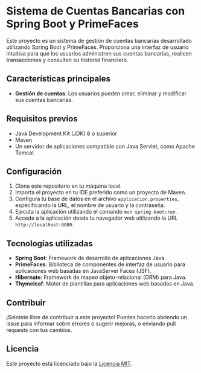 # Sistema de Cuentas Bancarias con Spring Boot y PrimeFaces

Este proyecto es un sistema de gestión de cuentas bancarias desarrollado utilizando Spring Boot y PrimeFaces. Proporciona una interfaz de usuario intuitiva para que los usuarios administren sus cuentas bancarias, realicen transacciones y consulten su historial financiero.

## Características principales

- **Gestión de cuentas**: Los usuarios pueden crear, eliminar y modificar sus cuentas bancarias.

## Requisitos previos

- Java Development Kit (JDK) 8 o superior
- Maven
- Un servidor de aplicaciones compatible con Java Servlet, como Apache Tomcat

## Configuración

1. Clona este repositorio en tu máquina local.
2. Importa el proyecto en tu IDE preferido como un proyecto de Maven.
3. Configura tu base de datos en el archivo `application.properties`, especificando la URL, el nombre de usuario y la contraseña.
4. Ejecuta la aplicación utilizando el comando `mvn spring-boot:run`.
5. Accede a la aplicación desde tu navegador web utilizando la URL `http://localhost:8080`.

## Tecnologías utilizadas

- **Spring Boot**: Framework de desarrollo de aplicaciones Java.
- **PrimeFaces**: Biblioteca de componentes de interfaz de usuario para aplicaciones web basadas en JavaServer Faces (JSF).
- **Hibernate**: Framework de mapeo objeto-relacional (ORM) para Java.
- **Thymeleaf**: Motor de plantillas para aplicaciones web basadas en Java.

## Contribuir

¡Siéntete libre de contribuir a este proyecto! Puedes hacerlo abriendo un issue para informar sobre errores o sugerir mejoras, o enviando pull requests con tus cambios.

## Licencia

Este proyecto está licenciado bajo la [Licencia MIT](LICENSE).
